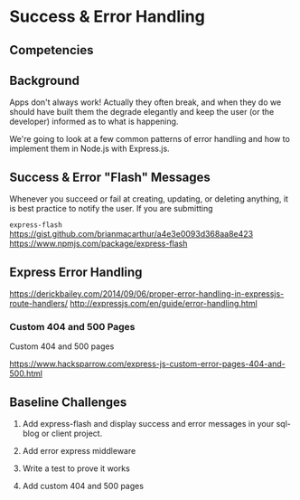 # Success & Error Handling

## Competencies

## Background

Apps don't always work! Actually they often break, and when they do we should have built them the degrade elegantly and keep the user (or the developer) informed as to what is happening. 

We're going to look at a few common patterns of error handling and how to implement them in Node.js with Express.js.

## Success & Error "Flash" Messages

Whenever you succeed or fail at creating, updating, or deleting anything, it is best practice to notify the user. If you are submitting 


`express-flash`
https://gist.github.com/brianmacarthur/a4e3e0093d368aa8e423
https://www.npmjs.com/package/express-flash


## Express Error Handling

https://derickbailey.com/2014/09/06/proper-error-handling-in-expressjs-route-handlers/
http://expressjs.com/en/guide/error-handling.html

### Custom 404 and 500 Pages

Custom 404 and 500 pages

https://www.hacksparrow.com/express-js-custom-error-pages-404-and-500.html

## Baseline Challenges

1. Add express-flash and display success and error messages in your sql-blog or client project.

1. Add error express middleware 
1. Write a test to prove it works

1. Add custom 404 and 500 pages